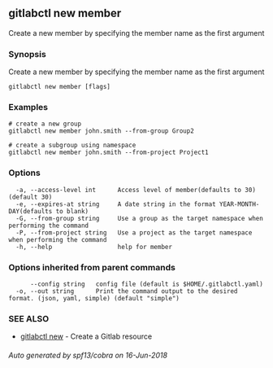 ## gitlabctl new member

Create a new member by specifying the member name as the first argument

### Synopsis

Create a new member by specifying the member name as the first argument

```
gitlabctl new member [flags]
```

### Examples

```
# create a new group
gitlabctl new member john.smith --from-group Group2 

# create a subgroup using namespace
gitlabctl new member john.smith --from-project Project1
```

### Options

```
  -a, --access-level int      Access level of member(defaults to 30) (default 30)
  -e, --expires-at string     A date string in the format YEAR-MONTH-DAY(defaults to blank)
  -G, --from-group string     Use a group as the target namespace when performing the command
  -P, --from-project string   Use a project as the target namespace when performing the command
  -h, --help                  help for member
```

### Options inherited from parent commands

```
      --config string   config file (default is $HOME/.gitlabctl.yaml)
  -o, --out string      Print the command output to the desired format. (json, yaml, simple) (default "simple")
```

### SEE ALSO

* [gitlabctl new](gitlabctl_new.md)	 - Create a Gitlab resource

###### Auto generated by spf13/cobra on 16-Jun-2018
